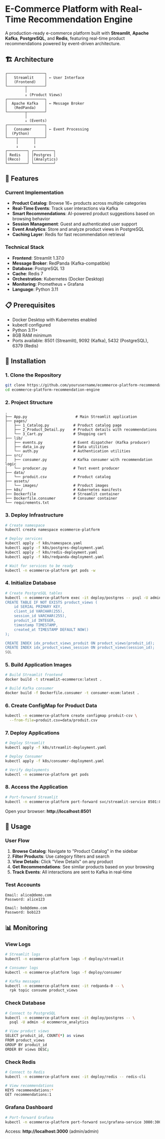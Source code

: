 # E-Commerce Platform with Real-Time Recommendation Engine

A production-ready e-commerce platform built with **Streamlit**, **Apache Kafka**, **PostgreSQL**, and **Redis**, featuring real-time product recommendations powered by event-driven architecture.

## 🏗️ Architecture
```
┌─────────────────┐
│   Streamlit     │ ← User Interface
│   (Frontend)    │
└────────┬────────┘
         │
         ↓ (Product Views)
┌─────────────────┐
│  Apache Kafka   │ ← Message Broker
│   (RedPanda)    │
└────────┬────────┘
         │
         ↓ (Events)
┌─────────────────┐
│   Consumer      │ ← Event Processing
│  (Python)       │
└────┬───────┬────┘
     │       │
     ↓       ↓
┌─────────┐ ┌─────────┐
│ Redis   │ │Postgres │
│(Reco)   │ │(Analytics)
└─────────┘ └─────────┘
```

## 🚀 Features

### Current Implementation
- **Product Catalog**: Browse 16+ products across multiple categories
- **Real-Time Events**: Track user interactions via Kafka
- **Smart Recommendations**: AI-powered product suggestions based on browsing behavior
- **Session Management**: Guest and authenticated user support
- **Event Analytics**: Store and analyze product views in PostgreSQL
- **Caching Layer**: Redis for fast recommendation retrieval

### Technical Stack
- **Frontend**: Streamlit 1.37.0
- **Message Broker**: RedPanda (Kafka-compatible)
- **Database**: PostgreSQL 13
- **Cache**: Redis 7
- **Orchestration**: Kubernetes (Docker Desktop)
- **Monitoring**: Prometheus + Grafana
- **Language**: Python 3.11

## 📋 Prerequisites

- Docker Desktop with Kubernetes enabled
- kubectl configured
- Python 3.11+
- 8GB RAM minimum
- Ports available: 8501 (Streamlit), 9092 (Kafka), 5432 (PostgreSQL), 6379 (Redis)

## 🔧 Installation

### 1. Clone the Repository
```bash
git clone https://github.com/yourusername/ecommerce-platform-recommendation-engine.git
cd ecommerce-platform-recommendation-engine
```

### 2. Project Structure
```
.
├── App.py                      # Main Streamlit application
├── pages/
│   ├── 1_Catalog.py           # Product catalog page
│   ├── 2_Product_Detail.py    # Product details with recommendations
│   └── 3_Cart.py              # Shopping cart
├── lib/
│   ├── events.py              # Event dispatcher (Kafka producer)
│   ├── data_io.py             # Data utilities
│   └── auth.py                # Authentication utilities
├── src/
│   ├── consumer.py            # Kafka consumer with recommendation logic
│   └── producer.py            # Test event producer
├── data/
│   └── produit.csv            # Product catalog
├── assets/
│   └── images/                # Product images
├── k8s/                       # Kubernetes manifests
├── Dockerfile                 # Streamlit container
├── Dockerfile.consumer        # Consumer container
└── requirements.txt
```

### 3. Deploy Infrastructure
```bash
# Create namespace
kubectl create namespace ecommerce-platform

# Deploy services
kubectl apply -f k8s/namespace.yaml
kubectl apply -f k8s/postgres-deployment.yaml
kubectl apply -f k8s/redis-deployment.yaml
kubectl apply -f k8s/redpanda-deployment.yaml

# Wait for services to be ready
kubectl -n ecommerce-platform get pods -w
```

### 4. Initialize Database
```bash
# Create PostgreSQL tables
kubectl -n ecommerce-platform exec -it deploy/postgres -- psql -U admin -d ecommerce_analytics << 'SQL'
CREATE TABLE IF NOT EXISTS product_views (
    id SERIAL PRIMARY KEY,
    client_id VARCHAR(255),
    session_id VARCHAR(255),
    produit_id INTEGER,
    timestamp TIMESTAMP,
    created_at TIMESTAMP DEFAULT NOW()
);

CREATE INDEX idx_product_views_produit ON product_views(produit_id);
CREATE INDEX idx_product_views_session ON product_views(session_id);
SQL
```

### 5. Build Application Images
```bash
# Build Streamlit frontend
docker build -t streamlit-ecommerce:latest .

# Build Kafka consumer
docker build -f Dockerfile.consumer -t consumer-ecom:latest .
```

### 6. Create ConfigMap for Product Data
```bash
kubectl -n ecommerce-platform create configmap produit-csv \
  --from-file=produit.csv=data/produit.csv
```

### 7. Deploy Applications
```bash
# Deploy Streamlit
kubectl apply -f k8s/streamlit-deployment.yaml

# Deploy Consumer
kubectl apply -f k8s/consumer-deployment.yaml

# Verify deployments
kubectl -n ecommerce-platform get pods
```

### 8. Access the Application
```bash
# Port-forward Streamlit
kubectl -n ecommerce-platform port-forward svc/streamlit-service 8501:8501
```

Open your browser: **http://localhost:8501**

## 🎯 Usage

### User Flow

1. **Browse Catalog**: Navigate to "Product Catalog" in the sidebar
2. **Filter Products**: Use category filters and search
3. **View Details**: Click "View Details" on any product
4. **Get Recommendations**: See similar products based on your browsing
5. **Track Events**: All interactions are sent to Kafka in real-time

### Test Accounts
```
Email: alice@demo.com
Password: alice123

Email: bob@demo.com
Password: bob123
```

## 📊 Monitoring

### View Logs
```bash
# Streamlit logs
kubectl -n ecommerce-platform logs -f deploy/streamlit

# Consumer logs
kubectl -n ecommerce-platform logs -f deploy/consumer

# Kafka messages
kubectl -n ecommerce-platform exec -it redpanda-0 -- \
  rpk topic consume product_views
```

### Check Database
```bash
# Connect to PostgreSQL
kubectl -n ecommerce-platform exec -it deploy/postgres -- \
  psql -U admin -d ecommerce_analytics

# View product views
SELECT produit_id, COUNT(*) as views 
FROM product_views 
GROUP BY produit_id 
ORDER BY views DESC;
```

### Check Redis
```bash
# Connect to Redis
kubectl -n ecommerce-platform exec -it deploy/redis -- redis-cli

# View recommendations
KEYS recommendations:*
GET recommendations:1
```

### Grafana Dashboard
```bash
# Port-forward Grafana
kubectl -n ecommerce-platform port-forward svc/grafana-service 3000:3000
```

Access: **http://localhost:3000** (admin/admin)
